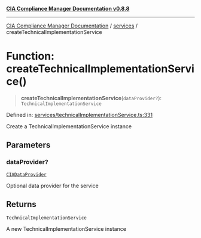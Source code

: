[**CIA Compliance Manager Documentation v0.8.8**](../../README.md)

***

[CIA Compliance Manager Documentation](../../modules.md) / [services](../README.md) / createTechnicalImplementationService

# Function: createTechnicalImplementationService()

> **createTechnicalImplementationService**(`dataProvider?`): `TechnicalImplementationService`

Defined in: [services/technicalImplementationService.ts:331](https://github.com/Hack23/cia-compliance-manager/blob/67855c73d041b21b5f90a46884e0e48cd0961cda/src/services/technicalImplementationService.ts#L331)

Create a TechnicalImplementationService instance

## Parameters

### dataProvider?

[`CIADataProvider`](../../types/interfaces/CIADataProvider.md)

Optional data provider for the service

## Returns

`TechnicalImplementationService`

A new TechnicalImplementationService instance
